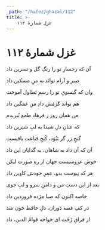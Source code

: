 ```yaml
---
_path: "/hafez/ghazal/112"
title: >-
    غزل شمارهٔ ۱۱۲
---
```

# غزل شمارهٔ ۱۱۲

<div class="b" id="bn1"><div class="m1"><p>آن که رخسارِ تو را رنگِ گل و نسرین داد</p></div>
<div class="m2"><p>صبر و آرام توانَد به منِ مسکین داد</p></div></div>
<div class="b" id="bn2"><div class="m1"><p>وان که گیسویِ تو را رسمِ تَطاول آموخت</p></div>
<div class="m2"><p>هم تواند کَرَمَش دادِ منِ غمگین داد</p></div></div>
<div class="b" id="bn3"><div class="m1"><p>من همان روز ز فرهاد طمع بُبریدم</p></div>
<div class="m2"><p>که عنانِ دلِ شیدا به لبِ شیرین داد</p></div></div>
<div class="b" id="bn4"><div class="m1"><p>گنجِ زر گر نَبُوَد، کُنجِ قناعت باقیست</p></div>
<div class="m2"><p>آن که آن داد به شاهان، به گدایان این داد</p></div></div>
<div class="b" id="bn5"><div class="m1"><p>خوش عروسیست جهان از رهِ صورت لیکن</p></div>
<div class="m2"><p>هر که پیوست بدو، عمرِ خودش کاوین داد</p></div></div>
<div class="b" id="bn6"><div class="m1"><p>بعد از این دستِ من و دامنِ سرو و لبِ جوی</p></div>
<div class="m2"><p>خاصه اکنون که صبا مژده فروردین داد</p></div></div>
<div class="b" id="bn7"><div class="m1"><p>در کفِ غصه دوران، دلِ حافظ خون شد</p></div>
<div class="m2"><p>از فراقِ رُخَت ای خواجه قوامُ الدین، داد</p></div></div>
